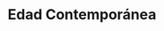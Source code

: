 ﻿---
title: "Edad Contemporánea"
permalink: periodes_309.html
layout: periode
dataInici: 1776
sidebar: periodes
pares:
fills:
  - id: 750
    title: "Revolución Industrial"
    dataInici: "(1760)"
    dataFi: "(1860)"

  - id: 889
    title: "Arqueología Moderna"
    dataInici: "(1764)"

  - id: 315
    title: "Era de las Revoluciones"
    dataInici: "(1775)"
    dataFi: "(1848)"

  - id: 829
    title: "Frontera Estadounidense"
    dataInici: "(1783)"
    dataFi: "(1920)"

  - id: 895
    title: "Risorgimento"
    dataInici: "(1815)"
    dataFi: "(1871)"

  - id: 388
    title: "Guerras Carlistas"
    dataInici: "(1833)"
    dataFi: "(1900)"

  - id: 471
    title: "Época Victoriana"
    dataInici: "(1837)"
    dataFi: "(1901)"

  - id: 880
    title: "Era Meiji"
    dataInici: "(1868-10-23)"
    dataFi: "(1912-07-30)"

  - id: 1008
    title: "Primera Guerra Ítalo-Etíope"
    dataInici: "(1894-12-15)"
    dataFi: "(1896-10-23)"

  - id: 901
    title: "Expediciones al Polo Sur"
    dataInici: "(1910-06)"
    dataFi: "(1912-01)"

  - id: 472
    title: "1914-1945"
    dataInici: "(1914)"
    dataFi: "(1945)"

  - id: 371
    title: "La Guerra Fría"
    dataInici: "(1946)"
    dataFi: "(1991)"

  - id: 407
    title: "Conflicto árabe-israelí"
    dataInici: "(1948-05-14)"

  - id: 325
    title: "Conflicto armado en Colombia"
    dataInici: "(1960-01-11)"

  - id: 373
    title: "Conflicto entre Chad y Libia"
    dataInici: "(1978)"
    dataFi: "(1987)"

  - id: 803
    title: "Guerra Irán-Irak"
    dataInici: "(1980-09-22)"
    dataFi: "(1988-08-20)"

  - id: 527
    title: "Guerra de las Malvinas"
    dataInici: "(1982-04-02)"
    dataFi: "(1982-06-14)"

  - id: 493
    title: "Guerra del Golfo"
    dataInici: "(1990-08-02)"
    dataFi: "(1991-02-28)"

  - id: 864
    title: "Guerra de Bosnia"
    dataInici: "(1992-04-06)"
    dataFi: "(1995-12-14)"

  - id: 945
    title: "Guerra de Afganistán"
    dataInici: "(2001-10-07)"

  - id: 488
    title: "Guerra de Irak"
    dataInici: "(2003-03-20)"
    dataFi: "(2011-12-18)"

jocsPrincipals:
jocsEscenaris:
  - title: "7 Ages"
    bggId: 3870

  - title: "Labyrinth: The War on Terror, 2001 – ?"
    bggId: 62227
    dataInici: 2001
    dataFi: 

  - title: "Freedom: The Underground Railroad"
    bggId: 119506
    dataInici: 1800
    dataFi: 1865

  - title: "Automobile"
    bggId: 39351
    dataInici: 1896
    dataFi: 1930

  - title: "Battle of Seattle"
    bggId: 4190
    dataInici: 1999-11-30
    dataFi: 1999-12-03

  - title: "Medina (second edition)"
    bggId: 167270
    dataInici: 1822
    dataFi: 

  - title: "Pax Emancipation"
    bggId: 245928
    dataInici: 
    dataFi: 

  - title: "Free At Last"
    bggId: 23312
    dataInici: 1955
    dataFi: 1965

  - title: "Origins:  How We Became Human"
    bggId: 29256
    dataInici: 
    dataFi: 

  - title: "The Bloody Inn"
    bggId: 180593
    dataInici: 1831
    dataFi: 

  - title: "Fiji"
    bggId: 21704
    dataInici: 1777
    dataFi: 

  - title: "Packet Row"
    bggId: 144492
    dataInici: 1842
    dataFi: 

jocsEpoca:
jocsEpocaEscenaris:
---
